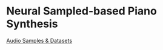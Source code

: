# Neural Sampled-based Piano Synthesis

[Audio Samples & Datasets](https://riccardovib.github.io/NeuralSample-basedPiano_pages/)
